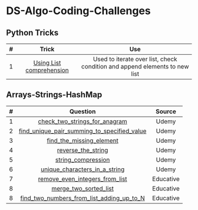 # DS-Algo-Coding-Challenges

## **Python Tricks**
|#|Trick|Use
|:-:|:-:|:-:|
|1|[Using List comprehension](https://github.com/setu-parekh/DS-Algo-Coding-Challenges/blob/master/Python_Tricks/list_comprehension_syntax.png)|Used to iterate over list, check condition and append elements to new list|

## **Arrays-Strings-HashMap**

|#|Question|Source
|:-:|:-:|:-:|
|1|[check_two_strings_for_anagram](https://github.com/setu-parekh/DS-Algo-Coding-Challenges/blob/master/Array_String_Hash_Stack_Queue/Udemy/check_two_strings_for_anagram.py)|Udemy|
|2|[find_unique_pair_summing_to_specified_value](https://github.com/setu-parekh/DS-Algo-Coding-Challenges/blob/master/Array_String_Hash_Stack_Queue/Udemy/find_unique_pair_summing_to_specified_value.py)|Udemy|
|3|[find_the_missing_element](https://github.com/setu-parekh/DS-Algo-Coding-Challenges/blob/master/Array_String_Hash_Stack_Queue/Udemy/find_the_missing_element.py)|Udemy|
|4|[reverse_the_string](https://github.com/setu-parekh/DS-Algo-Coding-Challenges/blob/master/Array_String_Hash_Stack_Queue/Udemy/reverse_the_string.py)|Udemy|
|5|[string_compression](https://github.com/setu-parekh/DS-Algo-Coding-Challenges/blob/master/Array_String_Hash_Stack_Queue/Udemy/string_compression.py)|Udemy|
|6|[unique_characters_in_a_string](https://github.com/setu-parekh/DS-Algo-Coding-Challenges/blob/master/Array_String_Hash_Stack_Queue/Udemy/unique_characters_in_a_string.py)|Udemy|
|7|[remove_even_integers_from_list](https://github.com/setu-parekh/DS-Algo-Coding-Challenges/blob/master/Array_String_Hash_Stack_Queue/Educative/remove_even_integers_from_list.py)|Educative|
|8|[merge_two_sorted_list](https://github.com/setu-parekh/DS-Algo-Coding-Challenges/blob/master/Array_String_Hash_Stack_Queue/Educative/merge_two_sorted_list.py)|Educative|
|8|[find_two_numbers_from_list_adding_up_to_N](https://github.com/setu-parekh/DS-Algo-Coding-Challenges/blob/master/Array_String_Hash_Stack_Queue/Educative/find_two_numbers_from_list_adding_up_to_N.py)|Educative|
